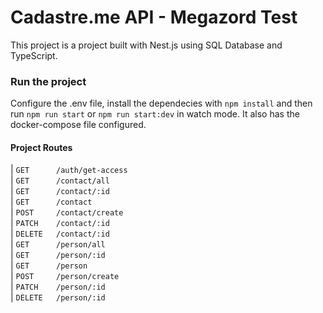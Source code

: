 # Cadastre.me API - Megazord Test

This project is a project built with Nest.js using SQL Database and TypeScript.

### Run the project

Configure the .env file, install the dependecies with `npm install` and then run `npm run start` or `npm run start:dev` in watch mode.
It also has the docker-compose file configured.

#### Project Routes
| `GET      /auth/get-access`  
| `GET      /contact/all`  
| `GET      /contact/:id`  
| `GET      /contact`  
| `POST     /contact/create`  
| `PATCH    /contact/:id`  
| `DELETE   /contact/:id`  
| `GET      /person/all`  
| `GET      /person/:id`  
| `GET      /person`  
| `POST     /person/create`  
| `PATCH    /person/:id`  
| `DELETE   /person/:id`  
